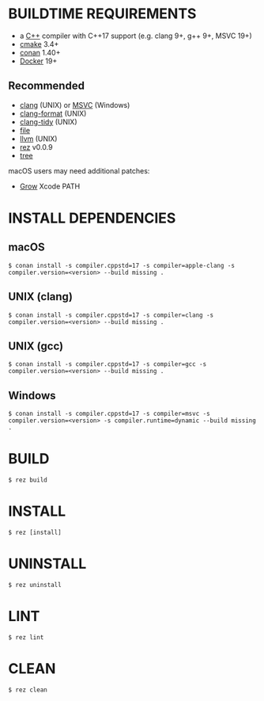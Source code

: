 # BUILDTIME REQUIREMENTS

* a [C++](https://www.cplusplus.com/) compiler with C++17 support (e.g. clang 9+, g++ 9+, MSVC 19+)
* [cmake](https://cmake.org/) 3.4+
* [conan](https://conan.io/) 1.40+
* [Docker](https://www.docker.com/) 19+

## Recommended

* [clang](https://clang.llvm.org/) (UNIX) or [MSVC](https://gist.github.com/mcandre/5ceb67ad44f6b974d33bcddedcb16e89) (Windows)
* [clang-format](https://clang.llvm.org/docs/ClangFormat.html) (UNIX)
* [clang-tidy](https://clang.llvm.org/extra/clang-tidy/) (UNIX)
* [file](https://linux.die.net/man/1/file)
* [llvm](https://llvm.org/) (UNIX)
* [rez](https://github.com/mcandre/rez) v0.0.9
* [tree](https://linux.die.net/man/1/tree)

macOS users may need additional patches:

* [Grow](https://github.com/mcandre/dotfiles/blob/master/.profile.d/xcode.sh) Xcode PATH

# INSTALL DEPENDENCIES

## macOS

```console
$ conan install -s compiler.cppstd=17 -s compiler=apple-clang -s compiler.version=<version> --build missing .
```

## UNIX (clang)

```console
$ conan install -s compiler.cppstd=17 -s compiler=clang -s compiler.version=<version> --build missing .
```

## UNIX (gcc)

```console
$ conan install -s compiler.cppstd=17 -s compiler=gcc -s compiler.version=<version> --build missing .
```

## Windows

```console
$ conan install -s compiler.cppstd=17 -s compiler=msvc -s compiler.version=<version> -s compiler.runtime=dynamic --build missing .
```

# BUILD

```console
$ rez build
```

# INSTALL

```console
$ rez [install]
```

# UNINSTALL

```console
$ rez uninstall
```

# LINT

```console
$ rez lint
```

# CLEAN

```console
$ rez clean
```

